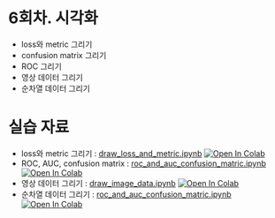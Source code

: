 # 6회차. 시각화
- loss와 metric 그리기
- confusion matrix 그리기
- ROC 그리기
- 영상 데이터 그리기
- 순차열 데이터 그리기

# 실습 자료
- loss와 metric 그리기 : [draw_loss_and_metric.ipynb](draw_loss_and_metric.ipynb)  [![Open In Colab](https://colab.research.google.com/assets/colab-badge.svg)](https://colab.research.google.com/github/dhrim/keras_howto_2021/blob/master/class6/draw_loss_and_metric.ipynb)
- ROC, AUC, confusion matrix : [roc_and_auc_confusion_matric.ipynb](roc_and_auc_confusion_matric.ipynb)  [![Open In Colab](https://colab.research.google.com/assets/colab-badge.svg)](https://colab.research.google.com/github/dhrim/keras_howto_2021/blob/master/class6/roc_and_auc_confusion_matric.ipynb)
- 영상 데이터 그리기 : [draw_image_data.ipynb](draw_image_data.ipynb)  [![Open In Colab](https://colab.research.google.com/assets/colab-badge.svg)](https://colab.research.google.com/github/dhrim/keras_howto_2021/blob/master/class6/draw_image_data.ipynb)
- 순차열 데이터 그리기 : [roc_and_auc_confusion_matric.ipynb](roc_and_auc_confusion_matric.ipynb)  [![Open In Colab](https://colab.research.google.com/assets/colab-badge.svg)](https://colab.research.google.com/github/dhrim/keras_howto_2021/blob/master/class6/roc_and_auc_confusion_matric.ipynb)
<br>
